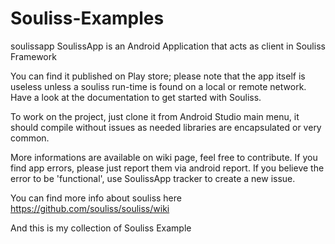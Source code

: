 # Souliss-Examples

soulissapp
SoulissApp is an Android Application that acts as client in Souliss Framework

You can find it published on Play store; please note that the app itself is useless unless a souliss run-time is found on a local or remote network. Have a look at the documentation to get started with Souliss.

To work on the project, just clone it from Android Studio main menu, it should compile without issues as needed libraries are encapsulated or very common.

More informations are available on wiki page, feel free to contribute. If you find app errors, please just report them via android report. If you believe the error to be 'functional', use SoulissApp tracker to create a new issue.

You can find more info about souliss here https://github.com/souliss/souliss/wiki

And this is my collection of Souliss Example

